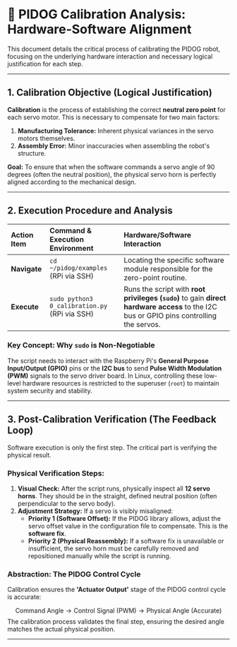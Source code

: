 # 📐 PIDOG Calibration Analysis: Hardware-Software Alignment

This document details the critical process of calibrating the PIDOG robot, focusing on the underlying hardware interaction and necessary logical justification for each step.

---

## 1. Calibration Objective (Logical Justification)

**Calibration** is the process of establishing the correct **neutral zero point** for each servo motor. This is necessary to compensate for two main factors:
1.  **Manufacturing Tolerance:** Inherent physical variances in the servo motors themselves.
2.  **Assembly Error:** Minor inaccuracies when assembling the robot's structure.

**Goal:** To ensure that when the software commands a servo angle of 90 degrees (often the neutral position), the physical servo horn is perfectly aligned according to the mechanical design.

---

## 2. Execution Procedure and Analysis

| Action Item | Command & Execution Environment | Hardware/Software Interaction |
| :--- | :--- | :--- |
| **Navigate** | `cd ~/pidog/examples` (RPi via SSH) | Locating the specific software module responsible for the zero-point routine. |
| **Execute** | `sudo python3 0_calibration.py` (RPi via SSH) | Runs the script with **root privileges (`sudo`)** to gain **direct hardware access** to the I2C bus or GPIO pins controlling the servos. |

### Key Concept: Why `sudo` is Non-Negotiable
The script needs to interact with the Raspberry Pi's **General Purpose Input/Output (GPIO)** pins or the **I2C bus** to send **Pulse Width Modulation (PWM)** signals to the servo driver board. In Linux, controlling these low-level hardware resources is restricted to the superuser (`root`) to maintain system security and stability.

---

## 3. Post-Calibration Verification (The Feedback Loop)

Software execution is only the first step. The critical part is verifying the physical result.

### Physical Verification Steps:
1.  **Visual Check:** After the script runs, physically inspect all **12 servo horns**. They should be in the straight, defined neutral position (often perpendicular to the servo body).
2.  **Adjustment Strategy:** If a servo is visibly misaligned:
    * **Priority 1 (Software Offset):** If the PIDOG library allows, adjust the servo offset value in the configuration file to compensate. This is the **software fix**.
    * **Priority 2 (Physical Reassembly):** If a software fix is unavailable or insufficient, the servo horn must be carefully removed and repositioned manually while the script is running.

### Abstraction: The PIDOG Control Cycle
Calibration ensures the **'Actuator Output'** stage of the PIDOG control cycle is accurate:

$$\text{Command Angle} \rightarrow \text{Control Signal (PWM)} \rightarrow \text{Physical Angle (Accurate)}$$
The calibration process validates the final step, ensuring the desired angle matches the actual physical position.

---